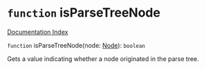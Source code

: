 # `function` isParseTreeNode

[Documentation Index](../README.md)

`function` isParseTreeNode(node: [Node](../interface.Node/README.md)): `boolean`

Gets a value indicating whether a node originated in the parse tree.

